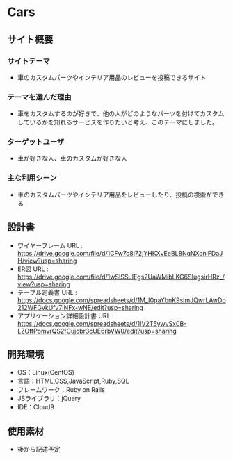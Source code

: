 # Cars

## サイト概要
### サイトテーマ
- 車のカスタムパーツやインテリア用品のレビューを投稿できるサイト

### テーマを選んだ理由
- 車をカスタムするのが好きで、他の人がどのようなパーツを付けてカスタムしているかを知れるサービスを作りたいと考え、このテーマにしました。

### ターゲットユーザ
- 車が好きな人、車のカスタムが好きな人

### 主な利用シーン
- 車のカスタムパーツやインテリア用品をレビューしたり、投稿の検索ができる

## 設計書
- ワイヤーフレーム URL : https://drive.google.com/file/d/1CFw7c8j72jYHKXvEeBL8NqNXonlFDaJH/view?usp=sharing
- ER図 URL : https://drive.google.com/file/d/1wSISSuIEgs2UaWMibLKG6SIugsirHRz_/view?usp=sharing
- テーブル定義書 URL : https://docs.google.com/spreadsheets/d/1M_I0paYbnK9sImJQwrLAwDo212WFGvkUfv7INFx-wNE/edit?usp=sharing
- アプリケーション詳細設計書 URL : https://docs.google.com/spreadsheets/d/1IV2T5ywvSx0B-LZOtfPomvrQS2fCujcbr3cUE6rbVW0/edit?usp=sharing




## 開発環境
- OS：Linux(CentOS)
- 言語：HTML,CSS,JavaScript,Ruby,SQL
- フレームワーク：Ruby on Rails
- JSライブラリ：jQuery
- IDE：Cloud9

## 使用素材
- 後から記述予定